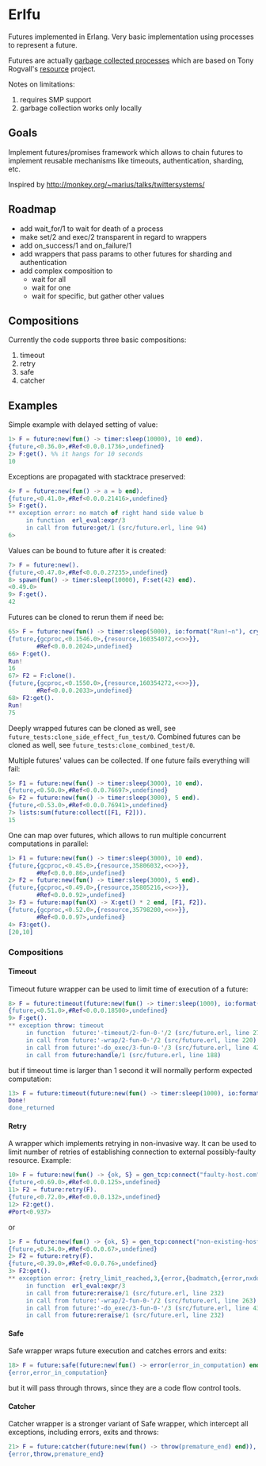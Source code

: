 # Erlfu #

Futures implemented in Erlang. Very basic implementation using
processes to represent a future.

Futures are actually [garbage collected processes](http://github.com/gleber/gcproc)
which are based on Tony Rogvall's [resource](http://github.com/tonyrog/resource) project.

Notes on limitations:

1. requires SMP support
2. garbage collection works only locally

## Goals ##

Implement futures/promises framework which allows to chain futures to
implement reusable mechanisms like timeouts, authentication, sharding,
etc.

Inspired by http://monkey.org/~marius/talks/twittersystems/

## Roadmap ##

- add wait_for/1 to wait for death of a process
- make set/2 and exec/2 transparent in regard to wrappers
- add on_success/1 and on_failure/1
- add wrappers that pass params to other futures for sharding and authentication
- add complex composition to
  - wait for all
  - wait for one
  - wait for specific, but gather other values

## Compositions ##

Currently the code supports three basic compositions:

1. timeout
2. retry
3. safe
4. catcher

## Examples ##

Simple example with delayed setting of value:
```erlang
1> F = future:new(fun() -> timer:sleep(10000), 10 end).
{future,<0.36.0>,#Ref<0.0.0.1736>,undefined}
2> F:get(). %% it hangs for 10 seconds
10
```

Exceptions are propagated with stacktrace preserved:
```erlang
4> F = future:new(fun() -> a = b end).
{future,<0.41.0>,#Ref<0.0.0.21416>,undefined}
5> F:get().
** exception error: no match of right hand side value b
     in function  erl_eval:expr/3
     in call from future:get/1 (src/future.erl, line 94)
6>
```

Values can be bound to future after it is created:
```erlang
7> F = future:new().
{future,<0.47.0>,#Ref<0.0.0.27235>,undefined}
8> spawn(fun() -> timer:sleep(10000), F:set(42) end).
<0.49.0>
9> F:get().
42
```

Futures can be cloned to rerun them if need be:
```erlang
65> F = future:new(fun() -> timer:sleep(5000), io:format("Run!~n"), crypto:rand_uniform(0, 100) end).
{future,{gcproc,<0.1546.0>,{resource,160354072,<<>>}},
        #Ref<0.0.0.2024>,undefined}
66> F:get().
Run!
16
67> F2 = F:clone().
{future,{gcproc,<0.1550.0>,{resource,160354272,<<>>}},
        #Ref<0.0.0.2033>,undefined}
68> F2:get().
Run!
75
```
Deeply wrapped futures can be cloned as well, see `future_tests:clone_side_effect_fun_test/0`.
Combined futures can be cloned as well, see `future_tests:clone_combined_test/0`.

Multiple futures' values can be collected. If one future fails
everything will fail:
```erlang
5> F1 = future:new(fun() -> timer:sleep(3000), 10 end).
{future,<0.50.0>,#Ref<0.0.0.76697>,undefined}
6> F2 = future:new(fun() -> timer:sleep(3000), 5 end).
{future,<0.53.0>,#Ref<0.0.0.76941>,undefined}
7> lists:sum(future:collect([F1, F2])).
15
```

One can map over futures, which allows to run multiple concurrent
computations in parallel:
```erlang
1> F1 = future:new(fun() -> timer:sleep(3000), 10 end).
{future,{gcproc,<0.45.0>,{resource,35806032,<<>>}},
        #Ref<0.0.0.86>,undefined}
2> F2 = future:new(fun() -> timer:sleep(3000), 5 end).
{future,{gcproc,<0.49.0>,{resource,35805216,<<>>}},
        #Ref<0.0.0.92>,undefined}
3> F3 = future:map(fun(X) -> X:get() * 2 end, [F1, F2]).
{future,{gcproc,<0.52.0>,{resource,35798200,<<>>}},
        #Ref<0.0.0.97>,undefined}
4> F3:get().
[20,10]
```

### Compositions ###

#### Timeout ####

Timeout future wrapper can be used to limit time of execution of a future:
```erlang
8> F = future:timeout(future:new(fun() -> timer:sleep(1000), io:format("Done!") end), 500).
{future,<0.51.0>,#Ref<0.0.0.18500>,undefined}
9> F:get().
** exception throw: timeout
     in function  future:'-timeout/2-fun-0-'/2 (src/future.erl, line 270)
     in call from future:'-wrap/2-fun-0-'/2 (src/future.erl, line 220)
     in call from future:'-do_exec/3-fun-0-'/3 (src/future.erl, line 42)
     in call from future:handle/1 (src/future.erl, line 188)
```
but if timeout time is larger than 1 second it will normally perform
expected computation:
```erlang
13> F = future:timeout(future:new(fun() -> timer:sleep(1000), io:format("Done!~n"), done_returned end), 5000), F:get().
Done!
done_returned
```

#### Retry ####
A wrapper which implements retrying in non-invasive way. It can be
used to limit number of retries of establishing connection to external
possibly-faulty resource. Example:

```erlang
10> F = future:new(fun() -> {ok, S} = gen_tcp:connect("faulty-host.com", 80, []), S end).
{future,<0.69.0>,#Ref<0.0.0.125>,undefined}
11> F2 = future:retry(F).
{future,<0.72.0>,#Ref<0.0.0.132>,undefined}
12> F2:get().
#Port<0.937>
```
or
```erlang
1> F = future:new(fun() -> {ok, S} = gen_tcp:connect("non-existing-host.com", 23, []), S end).
{future,<0.34.0>,#Ref<0.0.0.67>,undefined}
2> F2 = future:retry(F).
{future,<0.39.0>,#Ref<0.0.0.76>,undefined}
3> F2:get().
** exception error: {retry_limit_reached,3,{error,{badmatch,{error,nxdomain}}}}
     in function  erl_eval:expr/3
     in call from future:reraise/1 (src/future.erl, line 232)
     in call from future:'-wrap/2-fun-0-'/2 (src/future.erl, line 263)
     in call from future:'-do_exec/3-fun-0-'/3 (src/future.erl, line 43)
     in call from future:reraise/1 (src/future.erl, line 232)
```

#### Safe ####
Safe wrapper wraps future execution and catches errors and exits:
```erlang
18> F = future:safe(future:new(fun() -> error(error_in_computation) end)), F:get().
{error,error_in_computation}
```
but it will pass through throws, since they are a code flow control
tools.

#### Catcher ####
Catcher wrapper is a stronger variant of Safe wrapper, which
intercept all exceptions, including errors, exits and throws:
```erlang
21> F = future:catcher(future:new(fun() -> throw(premature_end) end)), F:get().
{error,throw,premature_end}
```
